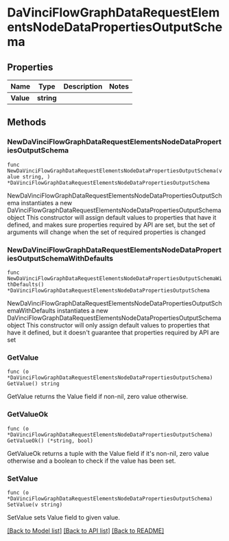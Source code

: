 # DaVinciFlowGraphDataRequestElementsNodeDataPropertiesOutputSchema

## Properties

Name | Type | Description | Notes
------------ | ------------- | ------------- | -------------
**Value** | **string** |  | 

## Methods

### NewDaVinciFlowGraphDataRequestElementsNodeDataPropertiesOutputSchema

`func NewDaVinciFlowGraphDataRequestElementsNodeDataPropertiesOutputSchema(value string, ) *DaVinciFlowGraphDataRequestElementsNodeDataPropertiesOutputSchema`

NewDaVinciFlowGraphDataRequestElementsNodeDataPropertiesOutputSchema instantiates a new DaVinciFlowGraphDataRequestElementsNodeDataPropertiesOutputSchema object
This constructor will assign default values to properties that have it defined,
and makes sure properties required by API are set, but the set of arguments
will change when the set of required properties is changed

### NewDaVinciFlowGraphDataRequestElementsNodeDataPropertiesOutputSchemaWithDefaults

`func NewDaVinciFlowGraphDataRequestElementsNodeDataPropertiesOutputSchemaWithDefaults() *DaVinciFlowGraphDataRequestElementsNodeDataPropertiesOutputSchema`

NewDaVinciFlowGraphDataRequestElementsNodeDataPropertiesOutputSchemaWithDefaults instantiates a new DaVinciFlowGraphDataRequestElementsNodeDataPropertiesOutputSchema object
This constructor will only assign default values to properties that have it defined,
but it doesn't guarantee that properties required by API are set

### GetValue

`func (o *DaVinciFlowGraphDataRequestElementsNodeDataPropertiesOutputSchema) GetValue() string`

GetValue returns the Value field if non-nil, zero value otherwise.

### GetValueOk

`func (o *DaVinciFlowGraphDataRequestElementsNodeDataPropertiesOutputSchema) GetValueOk() (*string, bool)`

GetValueOk returns a tuple with the Value field if it's non-nil, zero value otherwise
and a boolean to check if the value has been set.

### SetValue

`func (o *DaVinciFlowGraphDataRequestElementsNodeDataPropertiesOutputSchema) SetValue(v string)`

SetValue sets Value field to given value.



[[Back to Model list]](../README.md#documentation-for-models) [[Back to API list]](../README.md#documentation-for-api-endpoints) [[Back to README]](../README.md)



